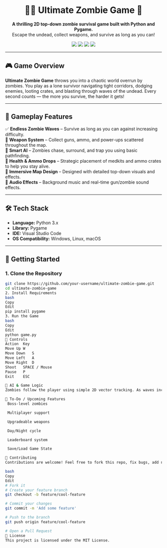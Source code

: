 <h1 align="center">🧟‍♂️ Ultimate Zombie Game 🔫</h1>

<p align="center">
  <b>A thrilling 2D top-down zombie survival game built with Python and Pygame.</b><br>
  Escape the undead, collect weapons, and survive as long as you can!
</p>

<p align="center">
  <img src="https://img.shields.io/badge/Python-3.11-blue?logo=python" />
  <img src="https://img.shields.io/badge/Pygame-2.5-green?logo=pygame" />
  <img src="https://img.shields.io/badge/Platform-Windows%20%7C%20Linux-lightgrey" />
  <img src="https://img.shields.io/badge/License-MIT-yellow" />
</p>

---

## 🎮 Game Overview

**Ultimate Zombie Game** throws you into a chaotic world overrun by zombies. You play as a lone survivor navigating tight corridors, dodging enemies, looting crates, and blasting through waves of the undead. Every second counts — the more you survive, the harder it gets!

---

## 🧩 Gameplay Features

✅ **Endless Zombie Waves** – Survive as long as you can against increasing difficulty.  
🔫 **Weapon System** – Collect guns, ammo, and power-ups scattered throughout the map.  
🧠 **Smart AI** – Zombies chase, surround, and trap you using basic pathfinding.  
💉 **Health & Ammo Drops** – Strategic placement of medkits and ammo crates to help you stay alive.  
🌃 **Immersive Map Design** – Designed with detailed top-down visuals and effects.  
🎵 **Audio Effects** – Background music and real-time gun/zombie sound effects.

---

## 🛠 Tech Stack

- **Language:** Python 3.x  
- **Library:** Pygame  
- **IDE:** Visual Studio Code  
- **OS Compatibility:** Windows, Linux, macOS

---

## 🚀 Getting Started

### 1. Clone the Repository

```bash
git clone https://github.com/your-username/ultimate-zombie-game.git
cd ultimate-zombie-game
2. Install Requirements
bash
Copy
Edit
pip install pygame
3. Run the Game
bash
Copy
Edit
python game.py
🧪 Controls
Action	Key
Move Up	W
Move Down	S
Move Left	A
Move Right	D
Shoot	SPACE / Mouse
Pause	P
Exit	ESC

🤖 AI & Game Logic
Zombies follow the player using simple 2D vector tracking. As waves increase, zombie speed and spawn rate scale up, forcing you to play smarter and move faster. The game ends when your health reaches zero.

🧠 To-Do / Upcoming Features
 Boss-level zombies

 Multiplayer support

 Upgradeable weapons

 Day/Night cycle

 Leaderboard system

 Save/Load Game State

🤝 Contributing
Contributions are welcome! Feel free to fork this repo, fix bugs, add new features, or improve performance.

bash
Copy
Edit
# Fork it
# Create your feature branch
git checkout -b feature/cool-feature

# Commit your changes
git commit -m 'Add some feature'

# Push to the branch
git push origin feature/cool-feature

# Open a Pull Request
📜 License
This project is licensed under the MIT License.
